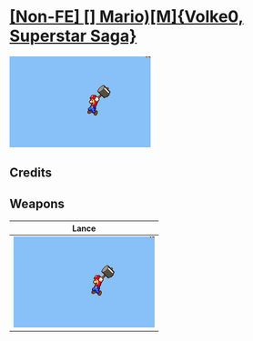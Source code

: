 # [\[Non-FE\] \[\] Mario\)\[M\]{Volke0, Superstar Saga}](./)

<img src="./2.%20Lance%20(Hammer)/Lance_000.png" alt="[Non-FE] [] Mario)[M]{Volke0, Superstar Saga} standing" />

## Credits



## Weapons


|Lance |
|  :---: |
| <img alt="Lance animation" src="./2.%20Lance%20(Hammer)/Lance.gif" /> |
